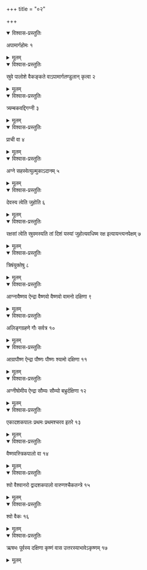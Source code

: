 +++
title = "०२"

+++


<details open><summary>विश्वास-प्रस्तुतिः</summary>

अपामार्गहोमः १
</details>

<details><summary>मूलम्</summary>

अपामार्गहोमः १
</details>


<details open><summary>विश्वास-प्रस्तुतिः</summary>

स्रुवे पालोशे वैकङ्कते वाऽपामार्गतण्डुलान् कृत्वा २
</details>

<details><summary>मूलम्</summary>

स्रुवे पालोशे वैकङ्कते वाऽपामार्गतण्डुलान् कृत्वा २
</details>


<details open><summary>विश्वास-प्रस्तुतिः</summary>

त्र्यम्बकवद्दिगग्नी ३
</details>

<details><summary>मूलम्</summary>

त्र्यम्बकवद्दिगग्नी ३
</details>


<details open><summary>विश्वास-प्रस्तुतिः</summary>

प्राची वा ४
</details>

<details><summary>मूलम्</summary>

प्राची वा ४
</details>


<details open><summary>विश्वास-प्रस्तुतिः</summary>

अग्ने सहस्वेत्युल्मुकाऽदानम् ५
</details>

<details><summary>मूलम्</summary>

अग्ने सहस्वेत्युल्मुकाऽदानम् ५
</details>


<details open><summary>विश्वास-प्रस्तुतिः</summary>

देवस्य त्वेति जुहोति ६
</details>

<details><summary>मूलम्</summary>

देवस्य त्वेति जुहोति ६
</details>


<details open><summary>विश्वास-प्रस्तुतिः</summary>

रक्षसां त्वेति स्रुवमस्यति तां दिशं यस्यां जुहोत्यवधिष्म रक्ष इत्यायन्त्यनपेक्षम् ७
</details>

<details><summary>मूलम्</summary>

रक्षसां त्वेति स्रुवमस्यति तां दिशं यस्यां जुहोत्यवधिष्म रक्ष इत्यायन्त्यनपेक्षम् ७
</details>


<details open><summary>विश्वास-प्रस्तुतिः</summary>

त्रिषंयुक्तेषु ८
</details>

<details><summary>मूलम्</summary>

त्रिषंयुक्तेषु ८
</details>


<details open><summary>विश्वास-प्रस्तुतिः</summary>

आग्नावैष्णव ऐन्द्रा वैष्णवो वैष्णवो वामनो दक्षिणा ९
</details>

<details><summary>मूलम्</summary>

आग्नावैष्णव ऐन्द्रा वैष्णवो वैष्णवो वामनो दक्षिणा ९
</details>


<details open><summary>विश्वास-प्रस्तुतिः</summary>

अलिङ्गग्रहणे गौः सर्वत्र १०
</details>

<details><summary>मूलम्</summary>

अलिङ्गग्रहणे गौः सर्वत्र १०
</details>


<details open><summary>विश्वास-प्रस्तुतिः</summary>

आग्रापौष्ण ऐन्द्रा पौष्णः पौष्णः श्यामो दक्षिणा ११
</details>

<details><summary>मूलम्</summary>

आग्रापौष्ण ऐन्द्रा पौष्णः पौष्णः श्यामो दक्षिणा ११
</details>


<details open><summary>विश्वास-प्रस्तुतिः</summary>

अग्नीषोमीय ऐन्द्रा सौम्यः सौम्यो बभ्रुर्दक्षिणा १२
</details>

<details><summary>मूलम्</summary>

अग्नीषोमीय ऐन्द्रा सौम्यः सौम्यो बभ्रुर्दक्षिणा १२
</details>


<details open><summary>विश्वास-प्रस्तुतिः</summary>

एकादशकपालः प्रथमः प्रथमश्चरव इतरे १३
</details>

<details><summary>मूलम्</summary>

एकादशकपालः प्रथमः प्रथमश्चरव इतरे १३
</details>


<details open><summary>विश्वास-प्रस्तुतिः</summary>

वैष्णवस्त्रिकपालो वा १४
</details>

<details><summary>मूलम्</summary>

वैष्णवस्त्रिकपालो वा १४
</details>


<details open><summary>विश्वास-प्रस्तुतिः</summary>

श्वो वैश्वानरो द्वादशकपालो वारुणश्चैकतन्त्रे १५
</details>

<details><summary>मूलम्</summary>

श्वो वैश्वानरो द्वादशकपालो वारुणश्चैकतन्त्रे १५
</details>


<details open><summary>विश्वास-प्रस्तुतिः</summary>

श्वो वैकः १६
</details>

<details><summary>मूलम्</summary>

श्वो वैकः १६
</details>


<details open><summary>विश्वास-प्रस्तुतिः</summary>

ऋषभः पूर्वस्य दक्षिणा कृष्णं वास उत्तरस्याभावेऽकृष्णम् १७
</details>

<details><summary>मूलम्</summary>

ऋषभः पूर्वस्य दक्षिणा कृष्णं वास उत्तरस्याभावेऽकृष्णम् १७
</details>

